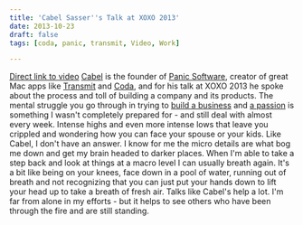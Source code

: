 ```yaml
---
title: 'Cabel Sasser''s Talk at XOXO 2013'
date: 2013-10-23
draft: false
tags: [coda, panic, transmit, Video, Work]

---
```


[Direct link to video](http://youtu.be/8ZXWdR7RzV8) [Cabel](http://cabel.me) is the founder of [Panic Software](http://panic.com), creator of great Mac apps like [Transmit](https://itunes.apple.com/ca/app/transmit/id403388562?mt=12) and [Coda](https://itunes.apple.com/ca/app/coda-2/id499340368?mt=12), and for his talk at XOXO 2013 he spoke about the process and toll of building a company and its products. The mental struggle you go through in trying to [build a business](http://lemonproductions.ca) and [a passion](http://ssktn.com) is something I wasn't completely prepared for - and still deal with almost every week. Intense highs and even more intense lows that leave you crippled and wondering how you can face your spouse or your kids. Like Cabel, I don't have an answer. I know for me the micro details are what bog me down and get my brain headed to darker places. When I'm able to take a step back and look at things at a macro level I can usually breath again. It's a bit like being on your knees, face down in a pool of water, running out of breath and not recognizing that you can just put your hands down to lift your head up to take a breath of fresh air. Talks like Cabel's help a lot. I'm far from alone in my efforts - but it helps to see others who have been through the fire and are still standing.